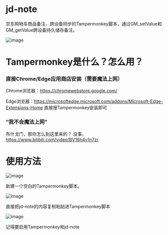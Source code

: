 # jd-note
京东购物车商品备注，跨设备同步的Tampermonkey脚本，通过GM_setValue和GM_getValue跨设备持久储存备注。

![image](https://github.com/user-attachments/assets/8bbeda9a-bbf8-4ff5-bdaf-5a43cdfd6488)


# Tampermonkey是什么？怎么用？
### 直接Chrome/Edge应用商店安装（需要魔法上网）
Chrome浏览器：https://chromewebstore.google.com/

Edge浏览器：https://microsoftedge.microsoft.com/addons/Microsoft-Edge-Extensions-Home
直接搜Tampermonkey安装即可
### “我不会魔法上网”
布什戈门，那你怎么到这里来的？
没事，https://www.bilibili.com/video/BV16h4y1n7zr

# 使用方法
![image](https://github.com/user-attachments/assets/27c4be80-8c54-4b55-9716-6ca277061f08)

新建一个空白的Tampermonkey脚本。

![image](https://github.com/user-attachments/assets/9f7c87c8-0350-4fa9-9238-9405e611cd6b)

直接把jd-note的内容复制粘贴进Tampermonkey脚本

![image](https://github.com/user-attachments/assets/c80e36c4-11d4-4464-a0bd-711d56714d72)

记得要启用Tampermonkey和jd-note

